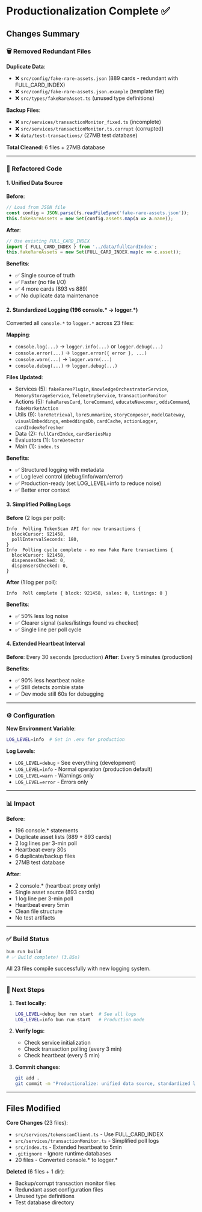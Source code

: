 # Productionalization Complete ✅

## Changes Summary

### 🗑️ Removed Redundant Files

**Duplicate Data**:
- ❌ `src/config/fake-rare-assets.json` (889 cards - redundant with FULL_CARD_INDEX)
- ❌ `src/config/fake-rare-assets.json.example` (template file)
- ❌ `src/types/fakeRareAsset.ts` (unused type definitions)

**Backup Files**:
- ❌ `src/services/transactionMonitor_fixed.ts` (incomplete)
- ❌ `src/services/transactionMonitor.ts.corrupt` (corrupted)
- ❌ `data/test-transactions/` (27MB test database)

**Total Cleaned**: 6 files + 27MB database

---

### 🔧 Refactored Code

#### 1. **Unified Data Source**
**Before**:
```typescript
// Load from JSON file
const config = JSON.parse(fs.readFileSync('fake-rare-assets.json'));
this.fakeRareAssets = new Set(config.assets.map(a => a.name));
```

**After**:
```typescript
// Use existing FULL_CARD_INDEX
import { FULL_CARD_INDEX } from '../data/fullCardIndex';
this.fakeRareAssets = new Set(FULL_CARD_INDEX.map(c => c.asset));
```

**Benefits**:
- ✅ Single source of truth
- ✅ Faster (no file I/O)
- ✅ 4 more cards (893 vs 889)
- ✅ No duplicate data maintenance

#### 2. **Standardized Logging** (196 console.* → logger.*)

Converted all `console.*` to `logger.*` across 23 files:

**Mapping**:
- `console.log(...)` → `logger.info(...)` or `logger.debug(...)`
- `console.error(...)` → `logger.error({ error }, ...)`
- `console.warn(...)` → `logger.warn(...)`
- `console.debug(...)` → `logger.debug(...)`

**Files Updated**:
- Services (5): `fakeRaresPlugin`, `KnowledgeOrchestratorService`, `MemoryStorageService`, `TelemetryService`, `transactionMonitor`
- Actions (5): `fakeRaresCard`, `loreCommand`, `educateNewcomer`, `oddsCommand`, `fakeMarketAction`
- Utils (9): `loreRetrieval`, `loreSummarize`, `storyComposer`, `modelGateway`, `visualEmbeddings`, `embeddingsDb`, `cardCache`, `actionLogger`, `cardIndexRefresher`
- Data (2): `fullCardIndex`, `cardSeriesMap`
- Evaluators (1): `loreDetector`
- Main (1): `index.ts`

**Benefits**:
- ✅ Structured logging with metadata
- ✅ Log level control (debug/info/warn/error)
- ✅ Production-ready (set LOG_LEVEL=info to reduce noise)
- ✅ Better error context

#### 3. **Simplified Polling Logs**

**Before** (2 logs per poll):
```
Info  Polling TokenScan API for new transactions {
  blockCursor: 921458,
  pollIntervalSeconds: 180,
}
Info  Polling cycle complete - no new Fake Rare transactions {
  blockCursor: 921458,
  dispensesChecked: 0,
  dispensersChecked: 0,
}
```

**After** (1 log per poll):
```
Info  Poll complete { block: 921458, sales: 0, listings: 0 }
```

**Benefits**:
- ✅ 50% less log noise
- ✅ Clearer signal (sales/listings found vs checked)
- ✅ Single line per poll cycle

#### 4. **Extended Heartbeat Interval**

**Before**: Every 30 seconds (production)
**After**: Every 5 minutes (production)

**Benefits**:
- ✅ 90% less heartbeat noise
- ✅ Still detects zombie state
- ✅ Dev mode still 60s for debugging

---

### ⚙️ Configuration

**New Environment Variable**:
```bash
LOG_LEVEL=info  # Set in .env for production
```

**Log Levels**:
- `LOG_LEVEL=debug` - See everything (development)
- `LOG_LEVEL=info` - Normal operation (production default)
- `LOG_LEVEL=warn` - Warnings only
- `LOG_LEVEL=error` - Errors only

---

### 📊 Impact

**Before**:
- 196 console.* statements
- Duplicate asset lists (889 + 893 cards)
- 2 log lines per 3-min poll
- Heartbeat every 30s
- 6 duplicate/backup files
- 27MB test database

**After**:
- 2 console.* (heartbeat proxy only)
- Single asset source (893 cards)
- 1 log line per 3-min poll  
- Heartbeat every 5min
- Clean file structure
- No test artifacts

---

### ✅ Build Status

```bash
bun run build
# ✅ Build complete! (3.85s)
```

All 23 files compile successfully with new logging system.

---

### 🚀 Next Steps

1. **Test locally**:
   ```bash
   LOG_LEVEL=debug bun run start  # See all logs
   LOG_LEVEL=info bun run start   # Production mode
   ```

2. **Verify logs**:
   - Check service initialization
   - Check transaction polling (every 3 min)
   - Check heartbeat (every 5 min)

3. **Commit changes**:
   ```bash
   git add .
   git commit -m "Productionalize: unified data source, standardized logging, cleaned duplicates"
   ```

---

## Files Modified

**Core Changes** (23 files):
- `src/services/tokenscanClient.ts` - Use FULL_CARD_INDEX
- `src/services/transactionMonitor.ts` - Simplified poll logs
- `src/index.ts` - Extended heartbeat to 5min
- `.gitignore` - Ignore runtime databases
- 20 files - Converted console.* to logger.*

**Deleted** (6 files + 1 dir):
- Backup/corrupt transaction monitor files
- Redundant asset configuration files
- Unused type definitions
- Test database directory

